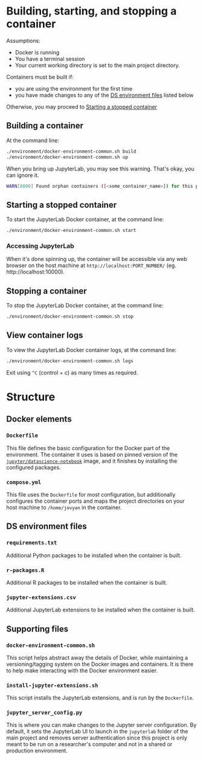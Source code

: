 # Building, starting, and stopping a container

Assumptions:
- Docker is running
- You have a terminal session
- Your current working directory is set to the main project directory.

Containers must be built if:
- you are using the environment for the first time
- you have made changes to any of the [DS environment files](#ds-environment-files) listed below

Otherwise, you may proceed to [Starting a stopped container](#Starting-a-stopped-container)


## Building a container

At the command line:
```bash
./environment/docker-environment-common.sh build
./environment/docker-environment-common.sh up
```

When you bring up JupyterLab, you may see this warning. That's okay, you can ignore it.
```bash
WARN[0000] Found orphan containers ([<some_container_name>]) for this project. If you removed or renamed this service in your compose file, you can run this command with the --remove-orphans flag to clean it up. 
```


## Starting a stopped container

To start the JupyterLab Docker container, at the command line:
```bash
./environment/docker-environment-common.sh start
```

### Accessing JupyterLab

When it's done spinning up, the container will be accessible via any web browser on the host machine at `http://localhost:PORT_NUMBER/` (eg. http://localhost:10000).


## Stopping a container

To stop the JupyterLab Docker container, at the command line:
```bash
./environment/docker-environment-common.sh stop
```


## View container logs

To view the JupyterLab Docker container logs, at the command line:
```bash
./environment/docker-environment-common.sh logs
```

Exit using `^C` (control + c) as many times as required.



# Structure

## Docker elements

### `Dockerfile`

This file defines the basic configuration for the Docker part of the environment. The container it uses is based on pinned version of the [`jupyter/datascience-notebook`](https://jupyter-docker-stacks.readthedocs.io/en/latest/using/selecting.html#jupyter-datascience-notebook) image, and it finishes by installing the configured packages.


### `compose.yml` 

This file uses the `Dockerfile` for most configuration, but additionally configures the container ports and maps the project directories on your host machine to `/home/jovyan` in the container.


## DS environment files


### `requirements.txt`

Additional Python packages to be installed when the container is built.


### `r-packages.R`

Additional R packages to be installed when the container is built.


### `jupyter-extensions.csv`

Additional JupyterLab extensions to be installed when the container is built. 


## Supporting files

### `docker-environment-common.sh`

This script helps abstract away the details of Docker, while maintaining a versioning/tagging system on the Docker images and containers. It is there to help make interacting with the Docker environment easier.

### `install-jupyter-extensions.sh`

This script installs the JupyterLab extensions, and is run by the `Dockerfile`.


### `jupyter_server_config.py`

This is where you can make changes to the Jupyter server configuration. By default, it sets the JupyterLab UI to launch in the `jupyterlab` folder of the main project and removes server authentication since this project is only meant to be run on a researcher's computer and not in a shared or production environment.
